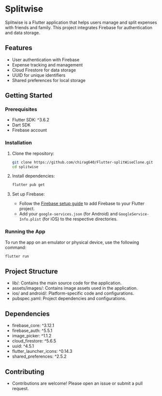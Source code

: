 # Splitwise

Splitwise is a Flutter application that helps users manage and split expenses with friends and family. This project integrates Firebase for authentication and data storage.

## Features

- User authentication with Firebase
- Expense tracking and management
- Cloud Firestore for data storage
- UUID for unique identifiers
- Shared preferences for local storage

## Getting Started

### Prerequisites

- Flutter SDK: ^3.6.2
- Dart SDK
- Firebase account

### Installation

1. Clone the repository:
    ```sh
    git clone https://github.com/chirag640/Flutter-splitWiseClone.git
    cd splitwise
    ```

2. Install dependencies:
    ```sh
    flutter pub get
    ```

3. Set up Firebase:
    - Follow the [Firebase setup guide](https://firebase.google.com/docs/flutter/setup) to add Firebase to your Flutter project.
    - Add your `google-services.json` (for Android) and `GoogleService-Info.plist` (for iOS) to the respective directories.

### Running the App

To run the app on an emulator or physical device, use the following command:
```sh
flutter run
```
## Project Structure
- lib/: Contains the main source code for the application.
- assets/images/: Contains image assets used in the application.
- ios/ and android/: Platform-specific code and configurations.
- pubspec.yaml: Project dependencies and configurations.

## Dependencies
- firebase_core: ^3.12.1
- firebase_auth: ^5.5.1
- image_picker: ^1.1.2
- cloud_firestore: ^5.6.5
- uuid: ^4.5.1
- flutter_launcher_icons: ^0.14.3
- shared_preferences: ^2.5.2

## Contributing
- Contributions are welcome! Please open an issue or submit a pull request.
